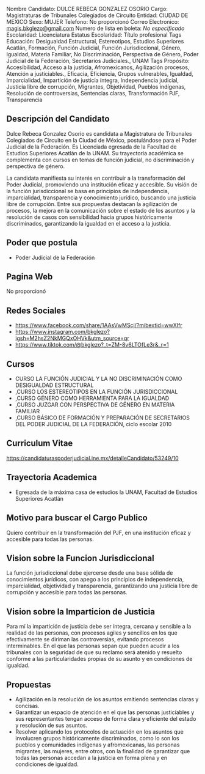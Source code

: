 Nombre Candidato: DULCE REBECA GONZALEZ OSORIO
Cargo: Magistraturas de Tribunales Colegiados de Circuito
Entidad: CIUDAD DE MEXICO
Sexo: MUJER
Telefono: No proporcionó
Correo Electronico: magis.bkglezo@gmail.com
Numero de lista en boleta: *No especificado*
Escolaridad: Licenciatura
Estatus Escolaridad: Título profesional
Tags Educación: Desigualdad Estructural, Estereotipos, Estudios Superiores Acatlán, Formación, Función Judicial, Función Jurisdiccional, Género, Igualdad, Materia Familiar, No Discriminación, Perspectiva de Género, Poder Judicial de la Federación, Secretarios Judiciales., UNAM
Tags Propósito: Accesibilidad, Acceso a la justicia, Afromexicanos, Agilización procesos, Atención a justiciables., Eficacia, Eficiencia, Grupos vulnerables, Igualdad, Imparcialidad, Impartición de justicia íntegra, Independencia judicial, Justicia libre de corrupción, Migrantes, Objetividad, Pueblos indígenas, Resolución de controversias, Sentencias claras, Transformación PJF, Transparencia


## Descripción del Candidato 

Dulce Rebeca Gonzalez Osorio es candidata a Magistratura de Tribunales Colegiados de Circuito en la Ciudad de México, postulándose para el Poder Judicial de la Federación. Es Licenciada egresada de la Facultad de Estudios Superiores Acatlán de la UNAM. Su trayectoria académica se complementa con cursos en temas de función judicial, no discriminación y perspectiva de género.

La candidata manifiesta su interés en contribuir a la transformación del Poder Judicial, promoviendo una institución eficaz y accesible. Su visión de la función jurisdiccional se basa en principios de independencia, imparcialidad, transparencia y conocimiento jurídico, buscando una justicia libre de corrupción. Entre sus propuestas destacan la agilización de procesos, la mejora en la comunicación sobre el estado de los asuntos y la resolución de casos con sensibilidad hacia grupos históricamente discriminados, garantizando la igualdad en el acceso a la justicia.


## Poder que postula

- Poder Judicial de la Federación


## Pagina Web

No proporcionó


## Redes Sociales

- https://www.facebook.com/share/1AAsVwMScj/?mibextid=wwXIfr
- https://www.instagram.com/bkglezo?igsh=M2hsZ2NkMGQxOHVk&utm_source=qr
- https://www.tiktok.com/@bkglezo?_t=ZM-8v6LTOfLe3r&_r=1


## Cursos

- CURSO LA FUNCIÓN JUDICIAL Y LA NO DISCRIMINACIÓN COMO DESIGUALDAD ESTRUCTURAL
- ,CURSO LOS ESTEREOTIPOS EN LA FUNCIÓN JURISDICCIONAL
- ,CURSO GÉNERO COMO HERRAMIENTA PARA LA IGUALDAD
- ,CURSO JUZGAR CON PERSPECTIVA DE GÉNERO EN MATERIA FAMILIAR
- ,CURSO BÁSICO DE FORMACIÓN Y PREPARACIÓN DE SECRETARIOS DEL PODER JUDICIAL DE LA FEDERACIÓN, ciclo escolar 2010


## Curriculum Vitae

https://candidaturaspoderjudicial.ine.mx/detalleCandidato/53249/10


## Trayectoria Academica

- Egresada de la máxima casa de estudios la UNAM, Facultad de Estudios Superiores Acatlán


## Motivo para buscar el Cargo Publico

Quiero contribuir en la transformación del PJF, en una institución eficaz y accesible para todas las personas.


## Vision sobre la Funcion Jurisdiccional

La función jurisdiccional debe ejercerse desde una base sólida de conocimientos jurídicos, con apego a los principios de independencia, imparcialidad, objetividad y transparencia, garantizando una justicia libre de corrupción y accesible para todas las personas.


## Vision sobre la Imparticion de Justicia

Para mí la impartición de justicia debe ser íntegra, cercana y sensible a la realidad de las personas, con procesos agiles y sencillos en los que efectivamente se diriman las controversias, evitando procesos interminables. En el que las personas sepan que pueden acudir a los tribunales con la seguridad de que su reclamo será atenido y resuelto conforme a las particularidades propias de su asunto y en condiciones de igualdad.


## Propuestas

- Agilización en la resolución de los asuntos emitiendo sentencias claras y concisas.
- Garantizar un espacio de atención en el que las personas justiciables y sus representantes tengan acceso de forma clara y eficiente del estado y resolución de sus asuntos.
- Resolver aplicando los protocolos de actuación en los asuntos que involucren grupos históricamente discriminados, como lo son los pueblos y comunidades indígenas y afromexicanas, las personas migrantes, las mujeres, entre otros, con la finalidad de garantizar que todas las personas accedan a la justicia en forma plena y en condiciones de igualdad.

